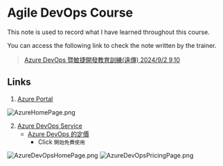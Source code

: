# Agile DevOps Course

This note is used to record what I have learned throughout this course.

You can access the following link to check the note written by the trainer.

> [Azure DevOps 暨敏捷開發教育訓練(遠傳) 2024/9/2,9,10](https://hackmd.io/@twdeveloper/SJDxACbhR)

## Links

1. [Azure Portal](https://portal.azure.com/)

![AzureHomePage.png](AzureHomePage.png)

2. [Azure DevOps Service](https://dev.azure.com/)
    - [Azure DevOps 的定價](https://azure.microsoft.com/zh-tw/pricing/details/devops/azure-devops-services/)
        * Click `開始免費使用`

![AzureDevOpsHomePage.png](AzureDevOpsHomePage.png)
![AzureDevOpsPricingPage.png](AzureDevOpsPricingPage.png)